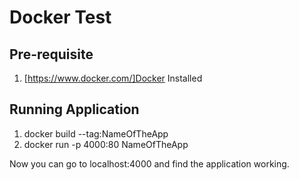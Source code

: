 # Docker Test

## Pre-requisite
1. [https://www.docker.com/]Docker Installed

## Running Application
1. docker build --tag:NameOfTheApp
2. docker run -p 4000:80 NameOfTheApp

Now you can go to localhost:4000 and find the application working.
